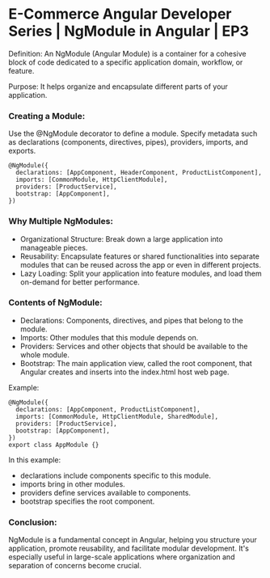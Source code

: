 # E-Commerce Angular Developer Series | NgModule in Angular | EP3 

Definition: An NgModule (Angular Module) is a container for a cohesive block of code dedicated to a specific application domain, workflow, or feature.

Purpose: It helps organize and encapsulate different parts of your application.

### Creating a Module:

Use the @NgModule decorator to define a module.
Specify metadata such as declarations (components, directives, pipes), providers, imports, and exports.

```
@NgModule({
  declarations: [AppComponent, HeaderComponent, ProductListComponent],
  imports: [CommonModule, HttpClientModule],
  providers: [ProductService],
  bootstrap: [AppComponent],
})
```

### Why Multiple NgModules:

- Organizational Structure: Break down a large application into manageable pieces.
- Reusability: Encapsulate features or shared functionalities into separate modules that can be reused across the app or even in different projects.
- Lazy Loading: Split your application into feature modules, and load them on-demand for better performance.

### Contents of NgModule:

- Declarations: Components, directives, and pipes that belong to the module.
- Imports: Other modules that this module depends on.
- Providers: Services and other objects that should be available to the whole module.
- Bootstrap: The main application view, called the root component, that Angular creates and inserts into the index.html host web page.

Example:
```
@NgModule({
  declarations: [AppComponent, ProductListComponent],
  imports: [CommonModule, HttpClientModule, SharedModule],
  providers: [ProductService],
  bootstrap: [AppComponent],
})
export class AppModule {}
```

In this example:

- declarations include components specific to this module.
- imports bring in other modules.
- providers define services available to components.
- bootstrap specifies the root component.

### Conclusion:
NgModule is a fundamental concept in Angular, helping you structure your application, promote reusability, and facilitate modular development. It's especially useful in large-scale applications where organization and separation of concerns become crucial.